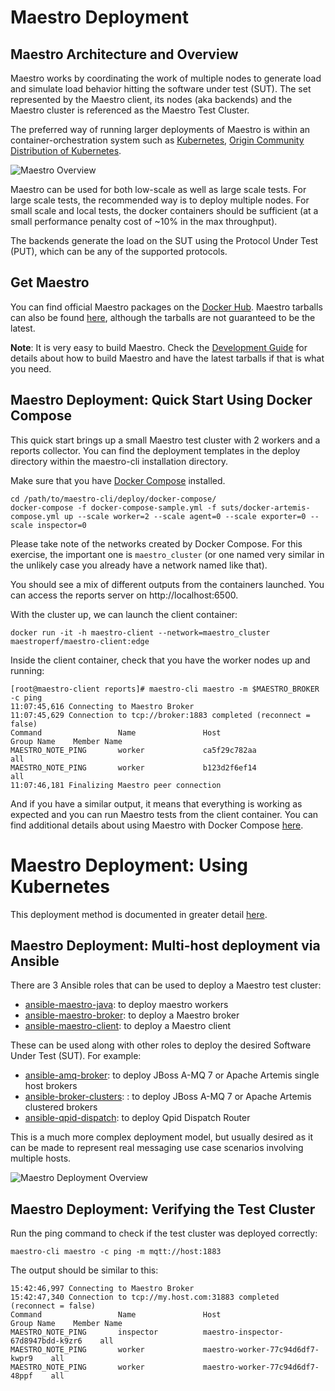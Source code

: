 Maestro Deployment
============

Maestro Architecture and Overview
----

Maestro works by coordinating the work of multiple nodes to generate load and simulate load behavior 
hitting the software under test (SUT). The set represented by the Maestro client, its nodes (aka backends)
and the Maestro cluster is referenced as the Maestro Test Cluster.

The preferred way of running larger deployments of Maestro is within an container-orchestration system such as
[Kubernetes](http://kubernetes.io), [Origin Community Distribution of Kubernetes](http://www.okd.io).

![Maestro Overview](figures/maestro_architecture.png)

Maestro can be used for both low-scale as well as large scale tests. For large scale tests, the recommended
way is to deploy multiple nodes. For small scale and local tests, the docker containers should be sufficient (at a 
small performance penalty cost of ~10% in the max throughput).

The backends generate the load on the SUT using the Protocol Under Test (PUT), which can be any of the supported
protocols.


Get Maestro
----

You can find official Maestro packages on the [Docker Hub](https://hub.docker.com/r/maestroperf/). Maestro tarballs 
can also be found [here](http://www.orpiske.net/files/maestro-java/), although the tarballs are not guaranteed to be the
latest.

**Note**: It is very easy to build Maestro. Check the [Development Guide](Development.md) for details about how to build 
Maestro and have the latest tarballs if that is what you need.

Maestro Deployment: Quick Start Using Docker Compose 
----

This quick start brings up a small Maestro test cluster with 2 workers and a reports collector. You can find the 
deployment templates in the deploy directory within the maestro-cli installation directory.   

  
Make sure that you have [Docker Compose](https://docs.docker.com/compose/) installed.  

```
cd /path/to/maestro-cli/deploy/docker-compose/
docker-compose -f docker-compose-sample.yml -f suts/docker-artemis-compose.yml up --scale worker=2 --scale agent=0 --scale exporter=0 --scale inspector=0
```

Please take note of the networks created by Docker Compose. For this exercise, the important one is `maestro_cluster` 
(or one named very similar in the unlikely case you already have a network named like that). 

You should see a mix of different outputs from the containers launched. You can access the reports server on 
http://localhost:6500.

With the cluster up, we can launch the client container:

```
docker run -it -h maestro-client --network=maestro_cluster maestroperf/maestro-client:edge
```

Inside the client container, check that you have the worker nodes up and running:

```
[root@maestro-client reports]# maestro-cli maestro -m $MAESTRO_BROKER -c ping
11:07:45,616 Connecting to Maestro Broker
11:07:45,629 Connection to tcp://broker:1883 completed (reconnect = false)
Command                 Name               Host                              Group Name    Member Name
MAESTRO_NOTE_PING       worker             ca5f29c782aa                      all                     
MAESTRO_NOTE_PING       worker             b123d2f6ef14                      all                     
11:07:46,181 Finalizing Maestro peer connection
```

And if you have a similar output, it means that everything is working as expected and you can run Maestro tests from 
the client container. You can find additional details about using Maestro with Docker Compose [here](../docker-compose/maestro).

Maestro Deployment: Using Kubernetes
============

This deployment method is documented in greater detail [here](../kubernetes).

Maestro Deployment: Multi-host deployment via Ansible
----

There are 3 Ansible roles that can be used to deploy a Maestro test cluster: 
* [ansible-maestro-java](https://github.com/msgqe/ansible-maestro-java): to deploy maestro workers
* [ansible-maestro-broker](https://github.com/msgqe/ansible-maestro-broker): to deploy a Maestro broker
* [ansible-maestro-client](https://github.com/msgqe/ansible-maestro-client): to deploy a Maestro client

These can be used along with other roles to deploy the desired Software Under Test (SUT). 
For example:
* [ansible-amq-broker](https://github.com/msgqe/ansible-amq-broker): to deploy JBoss A-MQ 7 or Apache Artemis single host brokers
* [ansible-broker-clusters](https://github.com/msgqe/ansible-broker-clusters): : to deploy JBoss A-MQ 7 or Apache Artemis clustered brokers
* [ansible-qpid-dispatch](https://github.com/rh-messaging-qe/ansible-qpid-dispatch): to deploy Qpid Dispatch Router

This is a much more complex deployment model, but usually desired as it can be made to represent real messaging use case 
scenarios involving multiple hosts.

![Maestro Deployment Overview](figures/maestro_deployment.png)


Maestro Deployment: Verifying the Test Cluster
---- 

Run the ping command to check if the test cluster was deployed correctly: 

```
maestro-cli maestro -c ping -m mqtt://host:1883
```

The output should be similar to this:

```
15:42:46,997 Connecting to Maestro Broker
15:42:47,340 Connection to tcp://my.host.com:31883 completed (reconnect = false)
Command                 Name               Host                              Group Name    Member Name
MAESTRO_NOTE_PING       inspector          maestro-inspector-67d8947bdd-k9zr6    all                     
MAESTRO_NOTE_PING       worker             maestro-worker-77c94d6df7-kwpr9    all                     
MAESTRO_NOTE_PING       worker             maestro-worker-77c94d6df7-48ppf    all        
```
